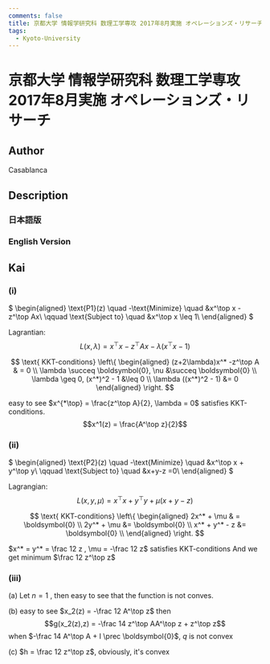 ```yaml
---
comments: false
title: 京都大学 情報学研究科 数理工学専攻 2017年8月実施 オペレーションズ・リサーチ
tags:
  - Kyoto-University
---
```

# 京都大学 情報学研究科 数理工学専攻 2017年8月実施 オペレーションズ・リサーチ

## **Author**
Casablanca

## **Description**
### 日本語版



### English Version

## **Kai**
### (i)

$
\begin{aligned}
\text{P1}(z) \quad -\text{Minimize} \quad &x^\top x - z^\top Ax\\
\qquad \text{Subject to} \quad   &x^\top x \leq 1\\
\end{aligned}
$

Lagrantian:
$$L(x, \lambda) = x^\top x - z^\top Ax - \lambda (x^\top x  -1)$$

$$
\text{ KKT-conditions} \left\{
\begin{aligned}
(z+2\lambda)x^* -z^\top A & = 0 \\
\lambda   \succeq \boldsymbol{0}, \nu &\succeq \boldsymbol{0} \\
 \lambda \geq 0, (x^*)^2 - 1 &\leq 0 \\
\lambda ((x^*)^2 - 1) &= 0
\end{aligned}
\right.
$$

easy to see $x^{*\top} = \frac{z^\top A}{2}, \lambda = 0$ satisfies KKT-conditions.
$$x^1(z) = \frac{A^\top z}{2}$$

### (ii)

$
\begin{aligned}
\text{P2}(z) \quad -\text{Minimize} \quad &x^\top x + y^\top y\\
\qquad \text{Subject to} \quad   &x+y-z =0\\
\end{aligned}
$

Lagrangian:
$$L(x,y,\mu) = x^\top x + y^\top y + \mu (x+y - z)$$

$$
\text{ KKT-conditions} \left\{
\begin{aligned}
2x^* + \mu & = \boldsymbol{0} \\
2y^* + \mu &=  \boldsymbol{0} \\
x^* + y^* - z &= \boldsymbol{0} \\
\end{aligned}
\right.
$$

$x^* = y^* = \frac 12 z , \mu = -\frac 12 z$ satisfies KKT-conditions
And we get minimum $\frac 12 z^\top z$


### (iii)

(a) Let $n = 1$ , then easy to see that the function is not conves.

(b) easy to see $x_2(z) = -\frac 12 A^\top z$
then $$g(x_2(z),z) = -\frac 14 z^\top AA^\top z + z^\top z$$
when $-\frac 14 A^\top A + I \prec \boldsymbol{0}$, $q$ is not convex

(c) $h = \frac 12 z^\top z$, obviously, it's convex
